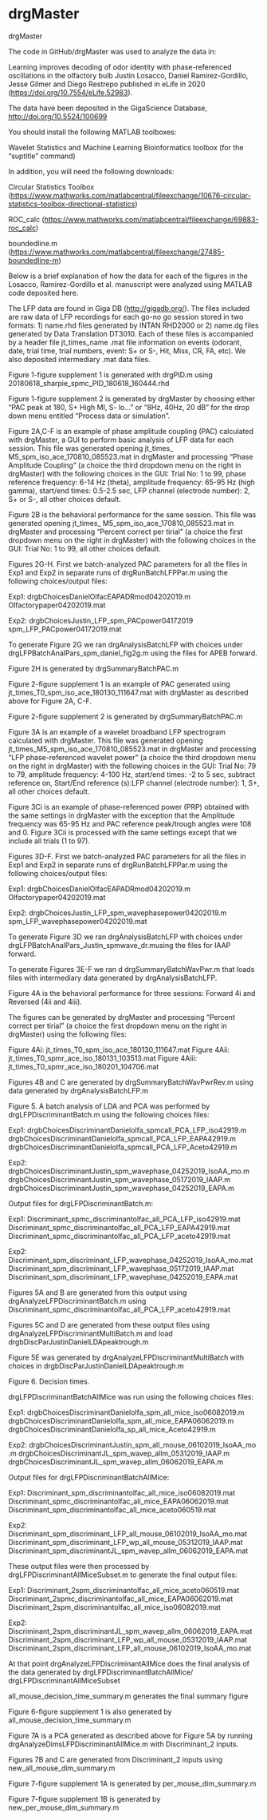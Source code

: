 # drgMaster
drgMaster

The code in GitHub/drgMaster was used to analyze the data in:

Learning improves decoding of odor identity with phase-referenced oscillations in the olfactory bulb 
Justin Losacco, Daniel Ramirez-Gordillo, Jesse Gilmer and Diego Restrepo
published in eLife in 2020 (https://doi.org/10.7554/eLife.52983).

The data have been deposited in the GigaScience Database, http://doi.org/10.5524/100699

You should install the following MATLAB toolboxes:

Wavelet
Statistics and Machine Learning
Bioinformatics toolbox (for the “suptitle” command)

In addition, you will need the following downloads:

Circular Statistics Toolbox (https://www.mathworks.com/matlabcentral/fileexchange/10676-circular-statistics-toolbox-directional-statistics)

ROC_calc (https://www.mathworks.com/matlabcentral/fileexchange/69883-roc_calc)

boundedline.m (https://www.mathworks.com/matlabcentral/fileexchange/27485-boundedline-m)

Below is a brief explanation of how the data for each of the figures in the Losacco, Ramirez-Gordillo et al. manuscript were analyzed using MATLAB code deposited here. 

The LFP data are found in Giga DB (http://gigadb.org/). The files included are raw data of LFP recordings for each go-no go session stored in two formats: 1) name.rhd files generated by INTAN RHD2000 or 2) name.dg files generated by Data Translation DT3010. Each of these files is accompanied by a header file jt_times_name .mat file information on events (odorant, date, trial time, trial numbers, event: S+ or S-, Hit, Miss, CR, FA, etc). We also deposited intermediary .mat data files. 

Figure 1-figure supplement 1 is generated with drgPID.m using 20180618_sharpie_spmc_PID_180618_160444.rhd

Figure 1-figure supplement 2 is generated by drgMaster by choosing either “PAC peak at 180, S+ High MI, S- lo…” or “8Hz, 40Hz, 20 dB” for the drop down menu entitled “Process data or simulation”.

Figure 2A,C-F is an example of phase amplitude coupling (PAC) calculated with drgMaster, a GUI to perform basic analysis of LFP data for each session. This file was generated opening jt_times_ M5_spm_iso_ace_170810_085523.mat in drgMaster and processing “Phase Amplitude Coupling” (a choice the third dropdown menu on the right in drgMaster) with the following choices in the GUI: Trial No: 1 to 99, phase reference frequency: 6-14 Hz (theta), amplitude frequency: 65-95 Hz (high gamma), start/end times: 0.5-2.5 sec, LFP channel (electrode number): 2, S+ or S-, all other choices default. 

Figure 2B is the behavioral performance for the same session. This file was generated opening jt_times_ M5_spm_iso_ace_170810_085523.mat in drgMaster and processing “Percent correct per tirial” (a choice the first dropdown menu on the right in drgMaster) with the following choices in the GUI: Trial No: 1 to 99, all other choices default. 

Figures 2G-H. First we batch-analyzed PAC parameters for all the files in Exp1 and Exp2 in separate runs of drgRunBatchLFPPar.m using the following choices/output files:

Exp1: 	drgbChoicesDanielOlfacEAPADRmod04202019.m
	Olfactorypaper04202019.mat

Exp2: 	drgbChoicesJustin_LFP_spm_PACpower04172019
	spm_LFP_PACpower04172019.mat

To generate Figure 2G we ran drgAnalysisBatchLFP with choices under drgLFPBatchAnalPars_spm_daniel_fig2g.m using the files for APEB forward.

Figure 2H is generated by drgSummaryBatchPAC.m

Figure 2-figure supplement 1 is an example of PAC generated using jt_times_T0_spm_iso_ace_180130_111647.mat with drgMaster as described above for Figure 2A, C-F.

Figure 2-figure supplement 2 is generated by drgSummaryBatchPAC.m

Figure 3A is an example of a wavelet broadband LFP spectrogram calculated with drgMaster. This file was generated opening jt_times_M5_spm_iso_ace_170810_085523.mat in drgMaster and processing “LFP phase-referenced wavelet power” (a choice the third dropdown menu on the right in drgMaster) with the following choices in the GUI: Trial No: 79 to 79, amplitude frequency: 4-100 Hz, start/end times: -2 to 5 sec, subtract reference on, Start/End reference (s):LFP channel (electrode number): 1, S+, all other choices default. 

Figure 3Ci is an example of phase-referenced power (PRP) obtained with the same settings in drgMaster with the exception that the Amplitude frequency was 65-95 Hz and PAC reference peak/trough angles were 108 and 0. Figure 3Cii is processed with the same settings except that we include all trials (1 to 97).

Figures 3D-F. First we batch-analyzed PAC parameters for all the files in Exp1 and Exp2 in separate runs of drgRunBatchLFPPar.m using the following choices/output files:

Exp1: 	drgbChoicesDanielOlfacEAPADRmod04202019.m
	Olfactorypaper04202019.mat

Exp2: 	drgbChoicesJustin_LFP_spm_wavephasepower04202019.m
	spm_LFP_wavephasepower04202019.mat

To generate Figure 3D we ran drgAnalysisBatchLFP with choices under drgLFPBatchAnalPars_Justin_spmwave_dr.musing the files for IAAP forward.

To generate Figures 3E-F we ran d drgSummaryBatchWavPwr.m that loads files with intermediary data generated by drgAnalysisBatchLFP.

Figure 4A is the behavioral performance for three sessions: Forward 4i and Reversed (4ii and 4iii). 

The figures can be generated by drgMaster and processing “Percent correct per tirial” (a choice the first dropdown menu on the right in drgMaster) using the following files:

Figure 4Ai: jt_times_T0_spm_iso_ace_180130_111647.mat
Figure 4Aii: jt_times_T0_spmr_ace_iso_180131_103513.mat
Figure 4Aiii: jt_times_T0_spmr_ace_iso_180201_104706.mat

Figures 4B and C are generated by drgSummaryBatchWavPwrRev.m using data generated by drgAnalysisBatchLFP.m

Figure 5. A batch analysis of LDA and PCA was performed by drgLFPDiscriminantBatch.m using the following choices files:

Exp1:
drgbChoicesDiscriminantDanielolfa_spmcall_PCA_LFP_iso42919.m
drgbChoicesDiscriminantDanielolfa_spmcall_PCA_LFP_EAPA42919.m
drgbChoicesDiscriminantDanielolfa_spmcall_PCA_LFP_Aceto42919.m

Exp2:
drgbChoicesDiscriminantJustin_spm_wavephase_04252019_IsoAA_mo.m
drgbChoicesDiscriminantJustin_spm_wavephase_05172019_IAAP.m
drgbChoicesDiscriminantJustin_spm_wavephase_04252019_EAPA.m

Output files for drgLFPDiscriminantBatch.m:

Exp1:
Discriminant_spmc_discriminantolfac_all_PCA_LFP_iso42919.mat
Discriminant_spmc_discriminantolfac_all_PCA_LFP_EAPA42919.mat
Discriminant_spmc_discriminantolfac_all_PCA_LFP_aceto42919.mat

Exp2:
Discriminant_spm_discriminant_LFP_wavephase_04252019_IsoAA_mo.mat
Discriminant_spm_discriminant_LFP_wavephase_05172019_IAAP.mat
Discriminant_spm_discriminant_LFP_wavephase_04252019_EAPA.mat

Figures 5A and B are generated from this output using drgAnalyzeLFPDiscriminantBatch.m using
Discriminant_spmc_discriminantolfac_all_PCA_LFP_aceto42919.mat

Figures 5C and D are generated from these output files using drgAnalyzeLFPDiscriminantMultiBatch.m and load drgbDiscParJustinDanielLDApeaktrough.m 

Figure 5E was generated by drgAnalyzeLFPDiscriminantMultiBatch with choices in drgbDiscParJustinDanielLDApeaktrough.m


Figure 6. Decision times.

drgLFPDiscriminantBatchAllMice was run using the following choices files:

Exp1:
drgbChoicesDiscriminantDanielolfa_spm_all_mice_iso06082019.m
drgbChoicesDiscriminantDanielolfa_spm_all_mice_EAPA06062019.m
drgbChoicesDiscriminantDanielolfa_sp_all_mice_Aceto42919.m

Exp2:
drgbChoicesDiscriminantJustin_spm_all_mouse_06102019_IsoAA_mo
.m
drgbChoicesDiscriminantJL_spm_wavep_allm_05312019_IAAP.m
drgbChoicesDiscriminantJL_spm_wavep_allm_06062019_EAPA.m

Output files for drgLFPDiscriminantBatchAllMice:

Exp1:
Discriminant_spm_discriminantolfac_all_mice_iso06082019.mat
Discriminant_spmc_discriminantolfac_all_mice_EAPA06062019.mat
Discriminant_spm_discriminantolfac_all_mice_aceto060519.mat

Exp2:
Discriminant_spm_discriminant_LFP_all_mouse_06102019_IsoAA_mo.mat
Discriminant_spm_discriminant_LFP_wp_all_mouse_05312019_IAAP.mat
Discriminant_spm_discriminantJL_spm_wavep_allm_06062019_EAPA.mat

These output files were then processed by drgLFPDiscriminantAllMiceSubset.m to generate the final output files:

Exp1:
Discriminant_2spm_discriminantolfac_all_mice_aceto060519.mat
Discriminant_2spmc_discriminantolfac_all_mice_EAPA06062019.mat
Discriminant_2spm_discriminantolfac_all_mice_iso06082019.mat

Exp2:
Discriminant_2spm_discriminantJL_spm_wavep_allm_06062019_EAPA.mat
Discriminant_2spm_discriminant_LFP_wp_all_mouse_05312019_IAAP.mat
Discriminant_2spm_discriminant_LFP_all_mouse_06102019_IsoAA_mo.mat

At that point  drgAnalyzeLFPDiscriminantAllMice does the final analysis of the data generated by drgLFPDiscriminantBatchAllMice/ drgLFPDiscriminantAllMiceSubset 

all_mouse_decision_time_summary.m generates the final summary figure

Figure 6-figure supplement 1 is also generated by all_mouse_decision_time_summary.m

Figure 7A is a PCA generated as described above for Figure 5A by running drgAnalyzeDimsLFPDiscriminantAllMice.m with Discriminant_2 inputs.

Figures 7B and C are generated from Discriminant_2 inputs using new_all_mouse_dim_summary.m


Figure 7-figure supplement 1A is generated by per_mouse_dim_summary.m

Figure 7-figure supplement 1B is generated by new_per_mouse_dim_summary.m
